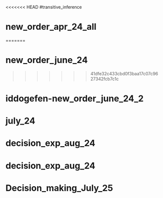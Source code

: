 <<<<<<< HEAD
#transitive_inference
# new_order_apr_24_all
=======
# new_order_june_24
>>>>>>> 41dfe32c433cbd0f3baa17c07c9627342fcb7c1c
# iddogefen-new_order_june_24_2
# july_24
# decision_exp_aug_24
# decision_exp_aug_24
# Decision_making_July_25
